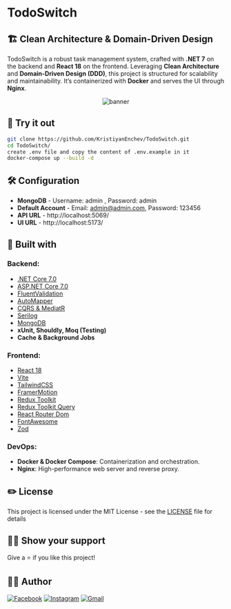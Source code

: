 # TodoSwitch

## 🏗️ Clean Architecture & Domain-Driven Design

TodoSwitch is a robust task management system, crafted with **.NET 7** on the backend and **React 18** on the frontend. Leveraging **Clean Architecture** and **Domain-Driven Design (DDD)**, this project is structured for scalability and maintainability. It’s containerized with **Docker** and serves the UI through **Nginx**.

<p align="center">
<img src="[https://github.com/KristiyanEnchev/TodoSwitch/Client/src/assets/TodoSwitch.PNG](https://github.com/KristiyanEnchev/TodoSwitch/blob/main/Client/src/assets/TodoSwitch.PNG)" alt="banner">
</p>

## 👀 Try it out

```bash
git clone https://github.com/KristiyanEnchev/TodoSwitch.git
cd TodoSwitch/
create .env file and copy the content of .env.example in it
docker-compose up --build -d
```

## 🛠 Configuration

- **MongoDB** - Username: admin , Password: admin
- **Default Account** - Email: admin@admin.com, Password: 123456
- **API URL** - http://localhost:5069/
- **UI URL** - http://localhost:5173/

## 👷 Built with

### Backend:

- [.NET Core 7.0](https://github.com/dotnet/core)
- [ASP.NET Core 7.0](https://github.com/dotnet/aspnetcore)
- [FluentValidation](https://github.com/FluentValidation/FluentValidation)
- [AutoMapper](https://github.com/AutoMapper/AutoMapper)
- [CQRS & MediatR](https://github.com/jbogard/MediatR)
- [Serilog](https://github.com/serilog/serilog)
- [MongoDB](https://github.com/mongodb/mongo)
- **xUnit, Shouldly, Moq (Testing)**
- **Cache & Background Jobs**

### Frontend:

- [React 18](https://reactjs.org/)
- [Vite](https://vitejs.dev/)
- [TailwindCSS](https://tailwindcss.com/)
- [FramerMotion](https://github.com/framer/motion)
- [Redux Toolkit](https://github.com/reduxjs/redux-toolkit)
- [Redux Toolkit Query](https://github.com/reduxjs/redux-toolkit)
- [React Router Dom](https://reactrouter.com/)
- [FontAwesome](https://fontawesome.com/)
- [Zod](https://github.com/colinhacks/zod)

### DevOps:

- **Docker & Docker Compose**: Containerization and orchestration.
- **Nginx**: High-performance web server and reverse proxy.

## ✏️ License

This project is licensed under the MIT License - see the [LICENSE](LICENSE) file for details

## 👨‍🚀 Show your support

Give a ⭐ if you like this project!

## 🧍‍♂️️ Author

[![Facebook](https://img.shields.io/badge/kristiyan.enchev-%231877F2.svg?style=for-the-badge&logo=Facebook&logoColor=white)](https://www.facebook.com/kristiqn.enchev.5/) [![Instagram](https://img.shields.io/badge/kristiyan-%23E4405F.svg?style=for-the-badge&logo=Instagram&logoColor=white)](https://www.instagram.com/kristiyan_e/) [![Gmail](https://img.shields.io/badge/Gmail-D14836?style=for-the-badge&logo=gmail&logoColor=white)](mailto:kristiqnenchevv@gmail.com)
